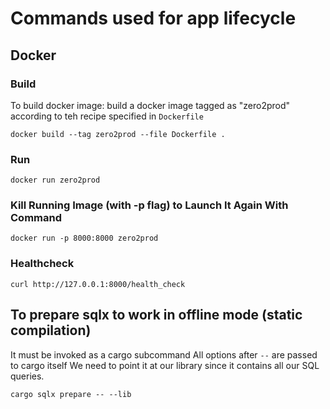 # Commands used for app lifecycle

## Docker

### Build
To build docker image: build a docker image tagged as "zero2prod" according to teh recipe 
specified in `Dockerfile`

```
docker build --tag zero2prod --file Dockerfile .
```

### Run
```
docker run zero2prod
```

### Kill Running Image (with -p flag) to Launch It Again With Command
```
docker run -p 8000:8000 zero2prod
```

### Healthcheck
```
curl http://127.0.0.1:8000/health_check
```

## To prepare sqlx to work in offline mode (static compilation)
It must be invoked as a cargo subcommand
All options after `--` are passed to cargo itself
We need to point it at our library since it contains 
all our SQL queries.
```
cargo sqlx prepare -- --lib
```